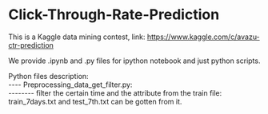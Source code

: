 # Click-Through-Rate-Prediction
This is a Kaggle data mining contest, link: https://www.kaggle.com/c/avazu-ctr-prediction


We provide .ipynb and .py files for ipython notebook and just python scripts.

Python files description:  
---- Preprocessing_data_get_filter.py:  
-------- filter the certain time and the attribute from the train file: train_7days.txt and test_7th.txt can be gotten from it.
